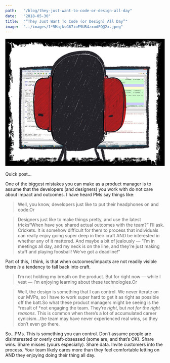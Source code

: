 ```yaml
---
path:	"/blog/they-just-want-to-code-or-design-all-day"
date:	"2018-05-30"
title:	"“They Just Want To Code (or Design) All Day”"
image:	"../images/1*5MajksG67ioE9UR4zxodFQ@2x.jpeg"
---
```


![](../images/1*5MajksG67ioE9UR4zxodFQ@2x.jpeg)

Quick post…

One of the biggest mistakes you can make as a product manager is to assume that the developers (and designers) you work with do not care about impact and outcomes. I have heard PMs say things like:


> Well, you know, developers just like to put their headphones on and code.Or


> Designers just like to make things pretty, and use the latest tricks“When have you shared actual outcomes with the team?” I’ll ask. Crickets. It is somehow difficult for them to process that individuals can really enjoy going super deep in their craft AND be interested in whether any of it mattered. And maybe a bit of jealously — “I’m in meetings all day, and my neck is on the line, and they’re just making stuff and playing foosball! We’ve got a deadline!”

Part of this, I think, is that when outcomes/impacts are not readily visible there *is* a tendency to fall back into craft.


> I’m not holding my breath on the product. But for right now — while I vest — I’m enjoying learning about these technologies.Or


> Well, the design is something that I can control. We never iterate on our MVPs, so I have to work super hard to get it as right as possible off the batt.So what these product managers might be seeing is the *result of *not engaging the team. They’re *right*, but *not for the right reasons*. This is common when there’s a lot of accumulated career cynicism…the team may have never experienced real wins, so they don’t even go there.

So…PMs. This is something you can control. Don’t assume people are disinterested or overly craft-obsessed (some are, and that’s OK). Share wins. Share misses (yours especially). Share data. Invite customers into the process. Your team likely cares more than they feel comfortable letting on AND they enjoying doing their thing all day.

